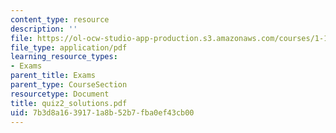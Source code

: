 ```yaml
---
content_type: resource
description: ''
file: https://ol-ocw-studio-app-production.s3.amazonaws.com/courses/1-124j-foundations-of-software-engineering-fall-2000/7b3d8a1639171a8b52b7fba0ef43cb00_quiz2_solutions.pdf
file_type: application/pdf
learning_resource_types:
- Exams
parent_title: Exams
parent_type: CourseSection
resourcetype: Document
title: quiz2_solutions.pdf
uid: 7b3d8a16-3917-1a8b-52b7-fba0ef43cb00
---
```

